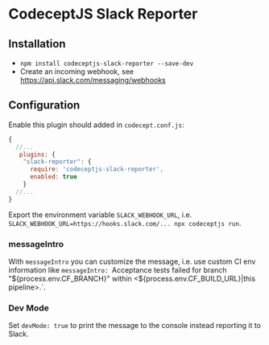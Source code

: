 # CodeceptJS Slack Reporter

## Installation

* `npm install codeceptjs-slack-reporter --save-dev`
* Create an incoming webhook, see https://api.slack.com/messaging/webhooks

## Configuration

Enable this plugin should added in `codecept.conf.js`:

```js
{
  //...
   plugins: {
    "slack-reporter": {
      require: 'codeceptjs-slack-reporter',
      enabled: true
    }
  //...
}
```

Export the environment variable `SLACK_WEBHOOK_URL`, i.e. ` SLACK_WEBHOOK_URL=https://hooks.slack.com/... npx codeceptjs run`.

### messageIntro

With `messageIntro` you can customize the message, i.e. use custom CI env information like `messageIntro: `Acceptance tests failed for branch "${process.env.CF_BRANCH}" within <${process.env.CF_BUILD_URL}|this pipeline>.`. 

### Dev Mode

Set `devMode: true` to print the message to the console instead reporting it to Slack.